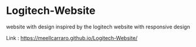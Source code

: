 # Logitech-Website
website with design inspired by the logitech website with responsive design

Link : https://meellcarraro.github.io/Logitech-Website/
